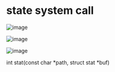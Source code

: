 # state system call 

![image](https://user-images.githubusercontent.com/7072483/206114245-0d73f19a-8e17-4b29-b788-8a32c5eda3ba.png)

![image](https://user-images.githubusercontent.com/7072483/206114141-06565242-ad8d-4c66-bd5f-8ee66a6a2e9f.png)

![image](https://user-images.githubusercontent.com/7072483/206114456-3412ccd8-3a69-4925-9e8e-ad8d1e6e5de1.png)



int stat(const char *path, struct stat *buf)
